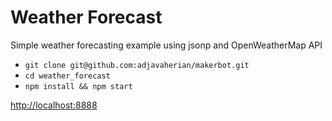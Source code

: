 # Weather Forecast

Simple weather forecasting example using jsonp and OpenWeatherMap API

* `git clone git@github.com:adjavaherian/makerbot.git`
* `cd weather_forecast`
* `npm install && npm start`

[http://localhost:8888](http://localhost:8888)
